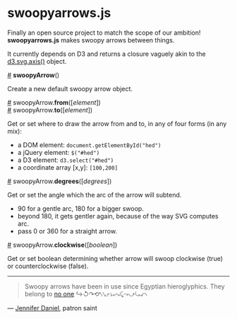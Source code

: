 swoopyarrows.js
===============

Finally an open source project to match the scope of our ambition! **swoopyarrows.js** makes swoopy arrows between things. 

It currently depends on D3 and returns a closure vaguely akin to the [d3.svg.axis()](https://github.com/mbostock/d3/wiki/SVG-Axes#wiki-axis) object.

<a href="#swoopyArrow" name="swoopyArrow">#</a> **swoopyArrow**()

Create a new default swoopy arrow object.

<a href="#from" name="from">#</a> swoopyArrow.**from**([*element*])  
<a href="#to" name="to">#</a> swoopyArrow.**to**([*element*])

Get or set where to draw the arrow from and to, in any of four forms (in any mix):
  - a DOM element:            `document.getElementById("hed")`
  - a jQuery element:         `$("#hed")`
  - a D3 element:             `d3.select("#hed")`
  - a coordinate array [x,y]: `[100,200]`

<a href="#degrees" name="degrees">#</a> swoopyArrow.**degrees**([*degrees*])

Get or set the angle which the arc of the arrow will subtend.
  - 90 for a gentle arc, 180 for a bigger swoop.
  - beyond 180, it gets gentler again, because of the way SVG computes arc.
  - pass 0 or 360 for a straight arrow.

<a href="#clockwise" name="clockwise">#</a> swoopyArrow.**clockwise**([*boolean*]) 

Get or set boolean determining whether arrow will swoop clockwise (true) or counterclockwise (false).

---

> Swoopy arrows have been in use since Egyptian hieroglyphics. They belong to [no one](https://github.com/bizweekgraphics/swoopyarrows/blob/master/LICENSE) ↪↺↷⟲⤣⤥⤴⤵⤶⤷⤹⤳⤻⤿⤺

— [Jennifer Daniel](https://twitter.com/jenniferdaniel/status/464517373740204032), patron saint

